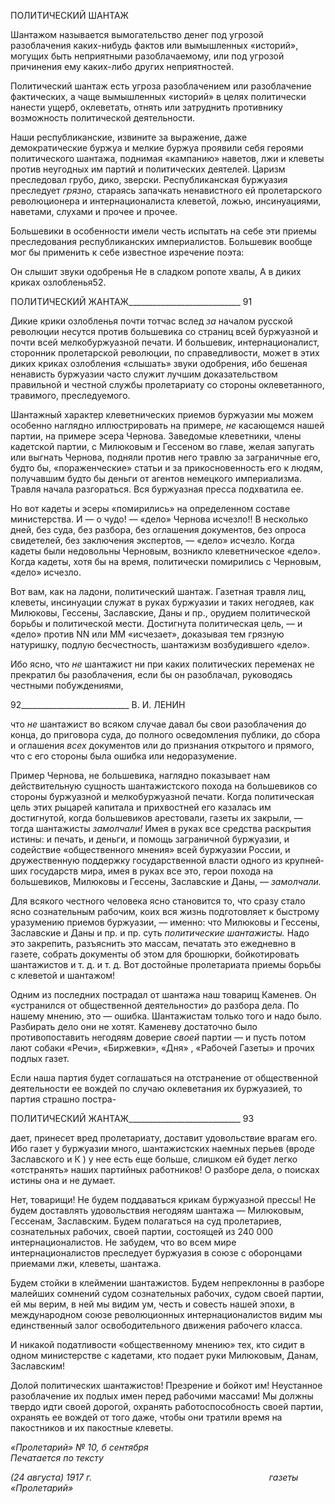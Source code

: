ПОЛИТИЧЕСКИЙ ШАНТАЖ

Шантажом называется вымогательство денег под угрозой разоблачения каких-нибудь фактов или вымышленных «историй», могущих быть неприятными разоблачае­мому, или под угрозой причинения ему каких-либо других неприятностей.

Политический шантаж есть угроза разоблачением или разоблачение фактических, а чаще вымышленных «историй» в целях политически нанести ущерб, оклеветать, отнять или затруднить противнику возможность политической деятельности.

Наши республиканские, извините за выражение, даже демократические буржуа и мелкие буржуа проявили себя героями политического шантажа, поднимая «кампанию» наветов, лжи и клеветы против неугодных им партий и политических деятелей. Царизм преследовал грубо, дико, зверски. Республиканская буржуазия преследует _грязно,_ ста­раясь запачкать ненавистного ей пролетарского революционера и интернационалиста клеветой, ложью, инсинуациями, наветами, слухами и прочее и прочее.

Большевики в особенности имели честь испытать на себе эти приемы преследования республиканских империалистов. Большевик вообще мог бы применить к себе извест­ное изречение поэта:

Он слышит звуки одобренья Не в сладком ропоте хвалы, А в диких криках озлобленья52.

  

ПОЛИТИЧЕСКИЙ ЖАНТАЖ____________________________ 91

Дикие крики озлобленья почти тотчас вслед _за_ началом русской революции несутся против большевика со страниц всей буржуазной и почти всей мелкобуржуазной печати. И большевик, интернационалист, сторонник пролетарской революции, по справедливо­сти, может в этих диких криках озлобления «слышать» звуки одобрения, ибо бешеная ненависть буржуазии часто служит лучшим доказательством правильной и честной службы пролетариату со стороны оклеветанного, травимого, преследуемого.

Шантажный характер клеветнических приемов буржуазии мы можем особенно на­глядно иллюстрировать на примере, _не_ касающемся нашей партии, на примере эсера Чернова. Заведомые клеветники, члены кадетской партии, с Милюковым и Гессеном во главе, желая запугать или выгнать Чернова, подняли против него травлю за загранич­ные его, будто бы, «пораженческие» статьи и за прикосновенность его к людям, полу­чавшим будто бы деньги от агентов немецкого империализма. Травля начала разго­раться. Вся буржуазная пресса подхватила ее.

Но вот кадеты и эсеры «помирились» на определенном составе министерства. И — о чудо! — «дело» Чернова исчезло!! В несколько дней, без суда, без разбора, без оглаше­ния документов, без опроса свидетелей, без заключения экспертов, — «дело» исчезло. Когда кадеты были недовольны Черновым, возникло клеветническое «дело». Когда ка­деты, хотя бы на время, политически помирились с Черновым, «дело» исчезло.

Вот вам, как на ладони, политический шантаж. Газетная травля лиц, клеветы, инси­нуации служат в руках буржуазии и таких негодяев, как Милюковы, Гессены, Заслав­ские, Даны и пр., орудием политической борьбы и политической мести. Достигнута по­литическая цель, — и «дело» против NN или ММ «исчезает», доказывая тем грязную натуришку, подлую бесчестность, шантажизм возбудившего «дело».

Ибо ясно, что _не_ шантажист ни при каких политических переменах не прекратил бы разоблачения, если бы он разоблачал, руководясь честными побуждениями,

  

92___________________________ В. И. ЛЕНИН

что _не_ шантажист во всяком случае давал бы свои разоблачения до конца, до приговора суда, до полного осведомления публики, до сбора и оглашения _всех_ документов или до признания открытого и прямого, что с его стороны была ошибка или недоразумение.

Пример Чернова, не большевика, наглядно показывает нам действительную сущ­ность шантажистского похода на большевиков со стороны буржуазной и мелкобуржу­азной печати. Когда политическая цель этих рыцарей капитала и прихвостней его каза­лась им достигнутой, когда большевиков арестовали, газеты их закрыли, — тогда шан­тажисты _замолчали!_ Имея в руках все средства раскрытия истины: и печать, и деньги, и помощь заграничной буржуазии, и содействие «общественного мнения» всей буржуа­зии России, и дружественную поддержку государственной власти одного из крупней­ших государств мира, имея в руках все это, герои похода на большевиков, Милюковы и Гессены, Заславские и Даны, — _замолчали._

Для всякого честного человека ясно становится то, что сразу стало ясно сознатель­ным рабочим, коих вся жизнь подготовляет к быстрому уразумению приемов буржуа­зии, — именно: что Милюковы и Гессены, Заславские и Даны и пр. и пр. суть _полити­ческие шантажисты._ Надо это закрепить, разъяснить это массам, печатать это еже­дневно в газете, собрать документы об этом для брошюрки, бойкотировать шантажи­стов и т. д. и т. д. Вот достойные пролетариата приемы борьбы с клеветой и шантажом!

Одним из последних пострадал от шантажа наш товарищ Каменев. Он «устранился от общественной деятельности» до разбора дела. По нашему мнению, это — ошибка. Шантажистам только того и надо было. Разбирать дело они не хотят. Каменеву доста­точно было противопоставить негодяям доверие _своей_ партии — и пусть потом лают собаки «Речи», «Биржевки», «Дня» , «Рабочей Газеты» и прочих подлых газет.

Если наша партия будет соглашаться на отстранение от общественной деятельности ее вождей по случаю оклеветания их буржуазией, то партия страшно постра-

  

ПОЛИТИЧЕСКИЙ ЖАНТАЖ____________________________ 93

дает, принесет вред пролетариату, доставит удовольствие врагам его. Ибо газет у бур­жуазии много, шантажистских наемных перьев (вроде Заславского и К ) у нее есть еще больше, слишком ей будет легко «отстранять» наших партийных работников! О разбо­ре дела, о поисках истины она и не думает.

Нет, товарищи! Не будем поддаваться крикам буржуазной прессы! Не будем достав­лять удовольствия негодяям шантажа — Милюковым, Гессенам, Заславским. Будем полагаться на суд пролетариев, сознательных рабочих, своей партии, состоящей из 240 000 интернационалистов. Не забудем, что во всем мире интернационалистов преследу­ет буржуазия в союзе с оборонцами приемами лжи, клеветы, шантажа.

Будем стойки в клеймении шантажистов. Будем непреклонны в разборе малейших сомнений судом сознательных рабочих, судом своей партии, ей мы верим, в ней мы ви­дим ум, честь и совесть нашей эпохи, в международном союзе революционных интер­националистов видим мы единственный залог освободительного движения рабочего класса.

И никакой податливости «общественному мнению» тех, кто сидит в одном мини­стерстве с кадетами, кто подает руки Милюковым, Данам, Заславским!

Долой политических шантажистов! Презрение и бойкот им! Неустанное разоблаче­ние их подлых имен перед рабочими массами! Мы должны твердо идти своей дорогой, охранять работоспособность своей партии, охранять ее вождей от того даже, чтобы они тратили время на пакостников и их пакостные клеветы.

_«Пролетарий» № 10, б сентября                                                            Печатается по тексту_

_(24 августа) 1917 г.                                                                        газеты «Пролетарий»_